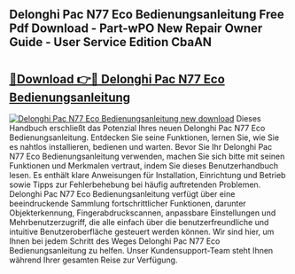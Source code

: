 ## Delonghi Pac N77 Eco Bedienungsanleitung Free Pdf Download - Part-wPO New Repair Owner Guide - User Service Edition CbaAN

# <h2><a href="http://df4buz.blite.top/?on=Delonghi+Pac+N77+Eco+Bedienungsanleitung">🔗Download 👉🔴 Delonghi Pac N77 Eco Bedienungsanleitung</a></h2>

[![Delonghi Pac N77 Eco Bedienungsanleitung new download](https://i.imgur.com/lujVjoI.png)](http://df4buz.blite.top/?on=Delonghi+Pac+N77+Eco+Bedienungsanleitung)
Dieses Handbuch erschließt das Potenzial Ihres neuen Delonghi Pac N77 Eco Bedienungsanleitung. Entdecken Sie seine Funktionen, lernen Sie, wie Sie es nahtlos installieren, bedienen und warten. Bevor Sie Ihr Delonghi Pac N77 Eco Bedienungsanleitung verwenden, machen Sie sich bitte mit seinen Funktionen und Merkmalen vertraut, indem Sie dieses Benutzerhandbuch lesen. Es enthält klare Anweisungen für Installation, Einrichtung und Betrieb sowie Tipps zur Fehlerbehebung bei häufig auftretenden Problemen. Delonghi Pac N77 Eco Bedienungsanleitung verfügt über eine beeindruckende Sammlung fortschrittlicher Funktionen, darunter Objekterkennung, Fingerabdruckscannen, anpassbare Einstellungen und Mehrbenutzerzugriff, die alle einfach über die benutzerfreundliche und intuitive Benutzeroberfläche gesteuert werden können. Wir sind hier, um Ihnen bei jedem Schritt des Weges Delonghi Pac N77 Eco Bedienungsanleitung zu helfen. Unser Kundensupport-Team steht Ihnen während Ihrer gesamten Reise zur Verfügung.

